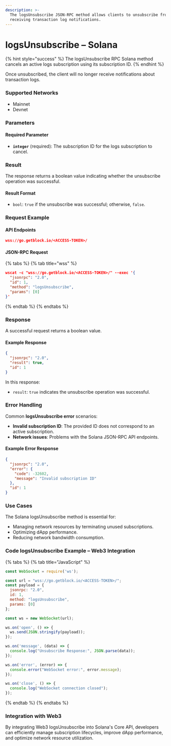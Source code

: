 ```yaml
---
description: >-
  The logsUnsubscribe JSON-RPC method allows clients to unsubscribe from
  receiving transaction log notifications.
---
```


# logsUnsubscribe – Solana

{% hint style="success" %}
The logsUnsubscribe RPC Solana method cancels an active logs subscription using its subscription ID.
{% endhint %}

Once unsubscribed, the client will no longer receive notifications about transaction logs.

### Supported Networks

* Mainnet
* Devnet

### Parameters

#### Required Parameter

* **`integer`** (required): The subscription ID for the logs subscription to cancel.

### Result

The response returns a boolean value indicating whether the unsubscribe operation was successful.

#### Result Format

* `bool`: `true` if the unsubscribe was successful; otherwise, `false`.

### Request Example

#### API Endpoints

```json
wss://go.getblock.io/<ACCESS-TOKEN>/
```

#### JSON-RPC Request

{% tabs %}
{% tab title="wss" %}
```json
wscat -c "wss://go.getblock.io/<ACCESS-TOKEN>/" --exec '{
  "jsonrpc": "2.0",
  "id": 1,
  "method": "logsUnsubscribe",
  "params": [0]
}'
```
{% endtab %}
{% endtabs %}

### Response

A successful request returns a boolean value.

#### Example Response

```json
{
  "jsonrpc": "2.0",
  "result": true,
  "id": 1
}
```

In this response:

* `result`: `true` indicates the unsubscribe operation was successful.

### Error Handling

Common **logsUnsubscribe error** scenarios:

* **Invalid subscription ID**: The provided ID does not correspond to an active subscription.
* **Network issues**: Problems with the Solana JSON-RPC API endpoints.

#### Example Error Response

```json
{
  "jsonrpc": "2.0",
  "error": {
    "code": -32602,
    "message": "Invalid subscription ID"
  },
  "id": 1
}
```

### Use Cases

The Solana logsUnsubscribe method is essential for:

* Managing network resources by terminating unused subscriptions.
* Optimizing dApp performance.
* Reducing network bandwidth consumption.

### Code logsUnsubscribe Example – Web3 Integration

{% tabs %}
{% tab title="JavaScript" %}
```javascript
const WebSocket = require('ws');

const url = "wss://go.getblock.io/<ACCESS-TOKEN>/";
const payload = {
  jsonrpc: "2.0",
  id: 1,
  method: "logsUnsubscribe",
  params: [0]
};

const ws = new WebSocket(url);

ws.on('open', () => {
  ws.send(JSON.stringify(payload));
});

ws.on('message', (data) => {
  console.log("Unsubscribe Response:", JSON.parse(data));
});

ws.on('error', (error) => {
  console.error("WebSocket error:", error.message);
});

ws.on('close', () => {
  console.log("WebSocket connection closed");
});
```
{% endtab %}
{% endtabs %}

### Integration with Web3

By integrating Web3 logsUnsubscribe into Solana's Core API, developers can efficiently manage subscription lifecycles, improve dApp performance, and optimize network resource utilization.
